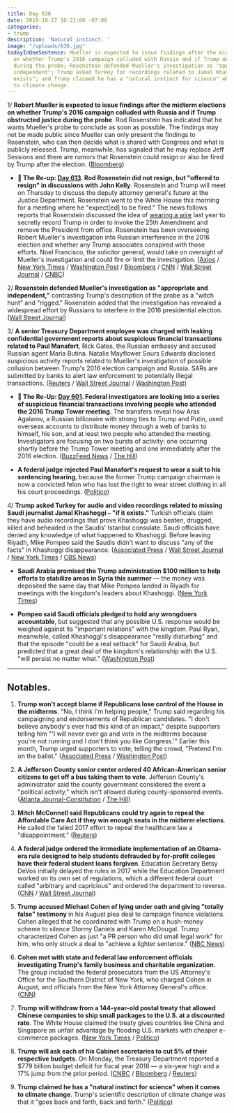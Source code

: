 ```yaml
---
title: Day 636
date: 2018-10-17 10:21:00 -07:00
categories:
- trump
description: 'Natural instinct. '
image: "/uploads/636.jpg"
todayInOneSentence: Mueller is expected to issue findings after the midterm elections
  on whether Trump's 2016 campaign colluded with Russia and if Trump obstructed justice
  during the probe; Rosenstein defended Mueller's investigation as "appropriate and
  independent"; Trump asked Turkey for recordings related to Jamal Khashoggi "if it
  exists"; and Trump claimed he has a "natural instinct for science" when it comes
  to climate change.
---
```


1/ **Robert Mueller is expected to issue findings after the midterm elections on whether Trump's 2016 campaign colluded with Russia and if Trump obstructed justice during the probe**. Rod Rosenstein has indicated that he wants Mueller's probe to conclude as soon as possible. The findings may not be made public since Mueller can only present the findings to Rosenstein, who can then decide what is shared with Congress and what is publicly released. Trump, meanwhile, has signaled that he may replace Jeff Sessions and there are rumors that Rosenstein could resign or also be fired by Trump after the election. ([Bloomberg](https://www.bloomberg.com/news/articles/2018-10-17/mueller-said-ready-to-deliver-key-findings-in-his-trump-probe))

* **📌 The Re-up: [Day 613](https://whatthefuckjusthappenedtoday.com/2018/09/24/day-613/#5-rod-rosenstein-did-not-resign-but). Rod Rosenstein did not resign, but "offered to resign" in discussions with John Kelly**. Rosenstein and Trump will meet on Thursday to discuss the deputy attorney general's future at the Justice Department. Rosenstein went to the White House this morning for a meeting where he "expect\[ed\] to be fired." The news follows reports that Rosenstein discussed the idea of [wearing a wire](https://whatthefuckjusthappenedtoday.com/#4-rod-rosenstein-raised-the-idea-of) last year to secretly record Trump in order to invoke the 25th Amendment and remove the President from office. Rosenstein has been overseeing Robert Mueller's investigation into Russian interference in the 2016 election and whether any Trump associates conspired with those efforts. Noel Francisco, the solicitor general, would take on oversight of Mueller's investigation and could fire or limit the investigation. ([Axios](https://www.axios.com/rod-rosenstein-resign-justice-department-trump-cf761f4c-fca3-4794-92d4-a56c9e32ff43.html) / [New York Times](https://www.nytimes.com/2018/09/24/us/politics/rod-rosenstein-justice-department-trump.html) / [Washington Post](https://www.washingtonpost.com/world/national-security/rod-rosenstein-who-had-been-overseeing-russia-probe-has-offered-to-resign/2018/09/24/d350477c-aad8-11e8-8a0c-70b618c98d3c_story.html) / [Bloomberg](https://www.bloomberg.com/news/articles/2018-09-24/rosenstein-said-to-resign-after-reports-he-mulled-taping-trump) / [CNN](https://www.cnn.com/2018/09/24/politics/rod-rosenstein/index.html) / [Wall Street Journal](https://www.wsj.com/articles/deputy-attorey-general-rod-rosenstein-expects-to-be-fired-monday-1537801806) / [CNBC](https://www.cnbc.com/2018/09/24/deputy-attorney-general-rod-rosenstein-is-reportedly-resigning.html))

2/ **Rosenstein defended Mueller's investigation as "appropriate and independent,"** contrasting Trump's description of the probe as a "witch hunt" and "rigged." Rosenstein added that the investigation has revealed a widespread effort by Russians to interfere in the 2016 presidential election. ([Wall Street Journal](https://www.wsj.com/articles/rod-rosenstein-defends-mueller-probe-as-appropriate-and-independent-1539813101))

3/ **A senior Treasury Department employee was charged with leaking confidential government reports about suspicious financial transactions related to Paul Manafort**, Rick Gates, the Russian embassy and accused Russian agent Maria Butina. Natalie Mayflower Sours Edwards disclosed suspicious activity reports related to Mueller's investigation of possible collusion between Trump's 2016 election campaign and Russia. SARs are submitted by banks to alert law enforcement to potentially illegal transactions. ([Reuters](https://www.reuters.com/article/us-trump-russia-leaks/u-s-treasury-official-charged-with-leaks-linked-to-russia-probe-idUSKCN1MR2JN?il=0) / [Wall Street Journal](https://www.wsj.com/articles/u-s-charges-treasury-adviser-with-leaking-suspicious-activity-reports-1539793225) / [Washington Post](https://www.washingtonpost.com/world/national-security/senior-treasury-employee-charged-with-leaking-documents-related-to-russia-probe/2018/10/17/74f67faa-d226-11e8-83d6-291fcead2ab1_story.html))

* **📌 The Re-Up: [Day 601](https://whatthefuckjusthappenedtoday.com/2018/09/12/day-601/#4-federal-investigators-are-looking). Federal investigators are looking into a series of suspicious financial transactions involving people who attended the 2016 Trump Tower meeting**. The transfers reveal how Aras Agalarov, a Russian billionaire with strong ties to Trump and Putin, used overseas accounts to distribute money through a web of banks to himself, his son, and at least two people who attended the meeting. Investigators are focusing on two bursts of activity: one occurring shortly before the Trump Tower meeting and one immediately after the 2016 election. ([BuzzFeed News](https://www.buzzfeednews.com/article/anthonycormier/trump-tower-meeting-suspicious-transactions-agalarov) / [The Hill](http://thehill.com/blogs/blog-briefing-room/news/406252-investigators-looking-at-suspicious-money-transfers-after-trump))

* **A federal judge rejected Paul Manafort's request to wear a suit to his sentencing hearing**, because the former Trump campaign chairman is now a convicted felon who has lost the right to wear street clothing in all his court proceedings. ([Politico](https://www.politico.com/story/2018/10/17/manafort-court-in-prison-clothing-910679))

4/ **Trump asked Turkey for audio and video recordings related to missing Saudi journalist Jamal Khashoggi – "if it exists."** Turkish officials claim they have audio recordings that prove Khashoggi was beaten, drugged, killed and beheaded in the Saudis' Istanbul consulate. Saudi officials have denied any knowledge of what happened to Khashoggi. Before leaving Riyadh, Mike Pompeo said the Saudis didn't want to discuss "any of the facts" in Khashoggi disappearance. ([Associated Press](https://apnews.com/d5f682c3080b464ba58d092f80090042) / [Wall Street Journal](https://www.wsj.com/articles/pompeo-seeks-answers-amid-crisis-over-missing-saudi-journalist-1539690270) / [New York Times](https://www.nytimes.com/2018/10/17/world/europe/turkey-saudi-khashoggi-dismember.html) / [CBS News](https://www.cbsnews.com/news/saudi-missing-journalist-jamal-khashoggi-mike-pompeo-turkey-after-saudi-arabia/))

* **Saudi Arabia promised the Trump administration $100 million to help efforts to stabilize areas in Syria this summer** — the money was deposited the same day that Mike Pompeo landed in Riyadh for meetings with the kingdom's leaders about Khashoggi. ([New York Times](https://www.nytimes.com/2018/10/16/world/middleeast/saudi-arabia-money-syria.html))

* **Pompeo said Saudi officials pledged to hold any wrongdoers accountable**, but suggested that any possible U.S. response would be weighed against its "important relations" with the kingdom. Paul Ryan, meanwhile, called Khashoggi's disappearance "really disturbing" and that the episode "could be a real setback" for Saudi Arabia, but predicted that a great deal of the kingdom's relationship with the U.S. "will persist no matter what." ([Washington Post](https://www.washingtonpost.com/world/national-security/pompeo-says-saudis-promise-to-punish-wrongdoers-in-khashoggi-case/2018/10/17/34bab87e-4f56-4fd6-be3f-0faf03e3439c_story.html))

---

## Notables.

1. **Trump won't accept blame if Republicans lose control of the House in the midterms**. "No, I think I'm helping people," Trump said regarding his campaigning and endorsements of Republican candidates. "I don't believe anybody's ever had this kind of an impact," despite supporters telling him "'I will never ever go and vote in the midterms because you're not running and I don't think you like Congress.'" Earlier this month, Trump urged supporters to vote, telling the crowd, "Pretend I'm on the ballot." ([Associated Press](https://apnews.com/8f4baf7aaddc442dad0a726f3ebe7fff) / [Washington Post](https://www.washingtonpost.com/politics/trump-says-its-not-his-fault-if-republicans-lose-the-house/2018/10/16/6cbd4e06-d193-11e8-83d6-291fcead2ab1_story.html))

2. **A Jefferson County senior center ordered 40 African-American senior citizens to get off a bus taking them to vote**. Jefferson County's administrator said the county government considered the event a "political activity," which isn't allowed during county-sponsored events. ([Atlanta Journal-Constitution](https://politics.myajc.com/news/state--regional-govt--politics/black-senior-citizens-ordered-off-georgia-bus-taking-them-vote/42lZxIGOF1uFo637TEc9jP/) / [The Hill](https://thehill.com/homenews/state-watch/411777-dozens-of-black-senior-citizens-ordered-off-bus-taking-them-to-vote))

3. **Mitch McConnell said Republicans could try again to repeal the Affordable Care Act if they win enough seats in the midterm elections**. He called the failed 2017 effort to repeal the healthcare law a "disappointment." ([Reuters](https://www.reuters.com/article/us-usa-senate-mcconnell-policy/mcconnell-says-senate-republicans-might-revisit-obamacare-repeal-idUSKCN1MR2QE))

4. **A federal judge ordered the immediate implementation of an Obama-era rule designed to help students defrauded by for-profit colleges have their federal student loans forgiven**. Education Secretary Betsy DeVos initially delayed the rules in 2017 while the Education Department worked on its own set of regulations, which a different federal court called "arbitrary and capricious" and ordered the department to reverse. ([CNN](https://www.cnn.com/2018/10/16/politics/devos-borrower-defense-lawsuit/index.html) / [Wall Street Journal](https://www.wsj.com/articles/students-defrauded-by-for-profit-colleges-can-seek-loan-forgiveness-judge-rules-1539726303))

5. **Trump accused Michael Cohen of lying under oath and giving "totally false" testimony** in his August plea deal to campaign finance violations. Cohen alleged that he coordinated with Trump on a hush-money scheme to silence Stormy Daniels and Karen McDougal. Trump characterized Cohen as just "a PR person who did small legal work" for him, who only struck a deal to "achieve a lighter sentence." ([NBC News](https://www.nbcnews.com/politics/elections/trump-lashes-out-former-lawyer-cohen-lied-under-oath-was-n920951))

6. **Cohen met with state and federal law enforcement officials investigating Trump's family business and charitable organization**. The group included the federal prosecutors from the US Attorney's Office for the Southern District of New York, who charged Cohen in August, and officials from the New York Attorney General's office. ([CNN](https://www.cnn.com/2018/10/17/politics/michael-cohen-prosecutors-meeting/index.html))

7. **Trump will withdraw from a 144-year-old postal treaty that allowed Chinese companies to ship small packages to the U.S. at a discounted rate**. The White House claimed the treaty gives countries like China and Singapore an unfair advantage by flooding U.S. markets with cheaper e-commerce packages. ([New York Times](https://www.nytimes.com/2018/10/17/us/politics/trump-china-shipping.html) / [Politico](https://www.politico.com/story/2018/10/17/trump-withdraws-from-postal-treaty-910675))

8. **Trump will ask each of his Cabinet secretaries to cut 5% of their respective budgets**. On Monday, the Treasury Department reported a $779 billion budget deficit for fiscal year 2018 — a six-year high and a 17% jump from the prior period. ([CNBC](https://www.cnbc.com/2018/10/17/trump-pledges-to-cut-spending-as-deficits-rise-theres-a-lot-of-fat-in-there.html) / [Bloomberg](https://www.bloomberg.com/news/articles/2018-10-17/trump-says-all-cabinet-departments-should-make-5-budget-cuts) / [Reuters](https://www.reuters.com/article/us-usa-trump-budget/trump-seeks-to-shrink-cabinet-agency-budgets-by-5-percent-idUSKCN1MR2G9))

9. **Trump claimed he has a "natural instinct for science" when it comes to climate change**. Trump's scientific description of climate change was that it "goes back and forth, back and forth." ([Politico](https://www.politico.com/story/2018/10/17/trump-instinct-climate-change-910004))